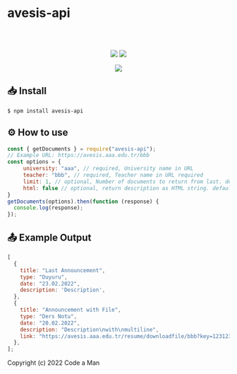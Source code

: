 # avesis-api

<div align="center">
  <br/>
  <br/>
  <p>
    <a href="https://www.npmjs.com/package/avesis-api"><img src="https://badgen.net/npm/dt/avesis-api"/></a>
    <a href="https://www.npmjs.com/package/avesis-api"><img src="https://badgen.net/packagephobia/install/avesis-api"></a>
  </p>
      <a href="https://npmjs.org/package/avesis-api"><img src="https://nodei.co/npm/avesis-api.png?downloads=true&downloadRank=true&stars=true"></a>
</div>

## 📥 Install

```
$ npm install avesis-api
```

## ⚙️ How to use

```js
const { getDocuments } = require("avesis-api");
// Example URL: https://avesis.aaa.edu.tr/bbb
const options = {
	 university: "aaa", // required, University name in URL
	 teacher: "bbb", // required, Teacher name in URL required
	 limit: 1, // optional, Number of documents to return from last. default = Infinity
	 html: false // optional, return description as HTML string. default = false
}
getDocuments(options).then(function (response) {
  console.log(response);
});
```
## 📤 Example Output
```js
[
  {
    title: "Last Announcement",
    type: "Duyuru",
    date: "23.02.2022",
    description: 'Description',
  },
  {
    title: "Announcement with File",
    type: "Ders Notu",
    date: "20.02.2022",
    description: "Description\nwith\nmultiline",
    link: "https://avesis.aaa.edu.tr/resume/downloadfile/bbb?key=1231231-1231-1231-1231-123123123123",
  },
];
```
Copyright (c) 2022 Code a Man
